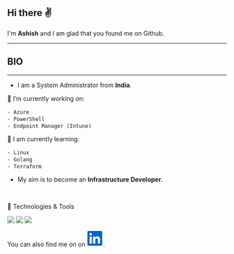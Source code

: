## Hi there ✌

I'm **Ashish** and I am glad that you found me on Github.
_____________________________________________________________________________________________________


## BIO
_____________________________________________________________________________________________________

* I am a System Administrator from **India**. 

🔭 I’m currently working on:

    - Azure
    - PowerShell
    - Endpoint Manager (Intune) 

🌱 I am currently learning:

    - Linux
    - Golang
    - Terraform 

* My aim is to become an **Infrastructure Developer**.
<br/>

🔧 Technologies & Tools

![](https://img.shields.io/badge/Microsoft-Azure-informational?style=flat&logo=<LOGO_NAME>&logoColor=white&color=2bbc8a) ![](https://img.shields.io/badge/Microsoft-Intune-informational?style=flat&logo=<LOGO_NAME>&logoColor=white&color=2bbc8a) ![](https://img.shields.io/badge/Windows-PowerShell-informational?style=flat&logo=<LOGO_NAME>&logoColor=white&color=2bbc8a) 

You can also find me on on [![LinkedIn][1.2]][1].

<!-- Icons -->
[1.2]: https://raw.githubusercontent.com/tomwechsler/tomwechsler/main/Linkedin.PNG (LinkedIn icon without padding)

<!-- Links to your social media accounts -->
[1]: https://www.linkedin.com/in/ashish-arya-70080b39/

